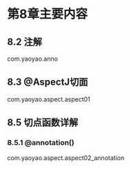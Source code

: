 # 第8章主要内容

## 8.2 注解

com.yaoyao.anno

## 8.3 @AspectJ切面

com.yaoyao.aspect.aspect01

## 8.5 切点函数详解

### 8.5.1 @annotation()

com.yaoyao.aspect.aspect02_annotation